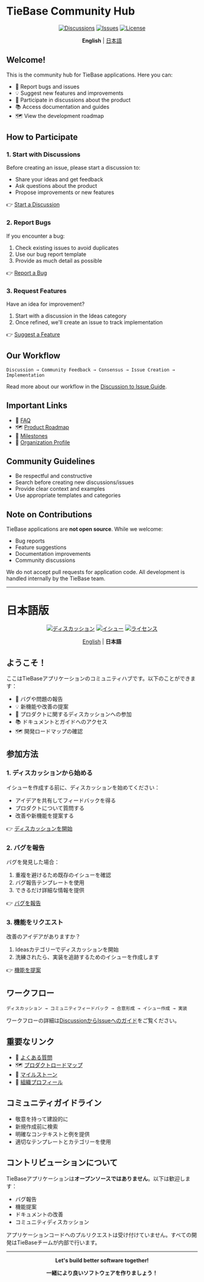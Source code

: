 # TieBase Community Hub

<div align="center">
  
[![Discussions](https://img.shields.io/github/discussions/tiebase/info)](https://github.com/tiebase/info/discussions)
[![Issues](https://img.shields.io/github/issues/tiebase/info)](https://github.com/tiebase/info/issues)
[![License](https://img.shields.io/badge/license-see%20repositories-blue)](https://github.com/tiebase)

**English** | [日本語](#日本語版)

</div>

## Welcome!

This is the community hub for TieBase applications. Here you can:
- 🐛 Report bugs and issues
- 💡 Suggest new features and improvements
- 💬 Participate in discussions about the product
- 📚 Access documentation and guides
- 🗺️ View the development roadmap

## How to Participate

### 1. Start with Discussions
Before creating an issue, please start a discussion to:
- Share your ideas and get feedback
- Ask questions about the product
- Propose improvements or new features

👉 [Start a Discussion](https://github.com/tiebase/info/discussions)

### 2. Report Bugs
If you encounter a bug:
1. Check existing issues to avoid duplicates
2. Use our bug report template
3. Provide as much detail as possible

👉 [Report a Bug](https://github.com/tiebase/info/issues/new?template=bug_report.md)

### 3. Request Features
Have an idea for improvement?
1. Start with a discussion in the Ideas category
2. Once refined, we'll create an issue to track implementation

👉 [Suggest a Feature](https://github.com/tiebase/info/discussions/categories/ideas)

## Our Workflow

```
Discussion → Community Feedback → Consensus → Issue Creation → Implementation
```

Read more about our workflow in the [Discussion to Issue Guide](https://github.com/tiebase/info/discussions/7).

## Important Links

- 📖 [FAQ](https://github.com/tiebase/info/discussions/5)
- 🗺️ [Product Roadmap](https://github.com/tiebase/info/discussions/6)
- 🎯 [Milestones](https://github.com/tiebase/info/milestones)
- 🏢 [Organization Profile](https://github.com/tiebase)

## Community Guidelines

- Be respectful and constructive
- Search before creating new discussions/issues
- Provide clear context and examples
- Use appropriate templates and categories

## Note on Contributions

TieBase applications are **not open source**. While we welcome:
- Bug reports
- Feature suggestions
- Documentation improvements
- Community discussions

We do not accept pull requests for application code. All development is handled internally by the TieBase team.

---

# 日本語版

<div align="center">

[![ディスカッション](https://img.shields.io/github/discussions/tiebase/info)](https://github.com/tiebase/info/discussions)
[![イシュー](https://img.shields.io/github/issues/tiebase/info)](https://github.com/tiebase/info/issues)
[![ライセンス](https://img.shields.io/badge/license-各リポジトリ参照-blue)](https://github.com/tiebase)

[English](#tiebase-community-hub) | **日本語**

</div>

## ようこそ！

ここはTieBaseアプリケーションのコミュニティハブです。以下のことができます：
- 🐛 バグや問題の報告
- 💡 新機能や改善の提案
- 💬 プロダクトに関するディスカッションへの参加
- 📚 ドキュメントとガイドへのアクセス
- 🗺️ 開発ロードマップの確認

## 参加方法

### 1. ディスカッションから始める
イシューを作成する前に、ディスカッションを始めてください：
- アイデアを共有してフィードバックを得る
- プロダクトについて質問する
- 改善や新機能を提案する

👉 [ディスカッションを開始](https://github.com/tiebase/info/discussions)

### 2. バグを報告
バグを発見した場合：
1. 重複を避けるため既存のイシューを確認
2. バグ報告テンプレートを使用
3. できるだけ詳細な情報を提供

👉 [バグを報告](https://github.com/tiebase/info/issues/new?template=bug_report.md)

### 3. 機能をリクエスト
改善のアイデアがありますか？
1. Ideasカテゴリーでディスカッションを開始
2. 洗練されたら、実装を追跡するためのイシューを作成します

👉 [機能を提案](https://github.com/tiebase/info/discussions/categories/ideas)

## ワークフロー

```
ディスカッション → コミュニティフィードバック → 合意形成 → イシュー作成 → 実装
```

ワークフローの詳細は[DiscussionからIssueへのガイド](https://github.com/tiebase/info/discussions/7)をご覧ください。

## 重要なリンク

- 📖 [よくある質問](https://github.com/tiebase/info/discussions/5)
- 🗺️ [プロダクトロードマップ](https://github.com/tiebase/info/discussions/6)
- 🎯 [マイルストーン](https://github.com/tiebase/info/milestones)
- 🏢 [組織プロフィール](https://github.com/tiebase)

## コミュニティガイドライン

- 敬意を持って建設的に
- 新規作成前に検索
- 明確なコンテキストと例を提供
- 適切なテンプレートとカテゴリーを使用

## コントリビューションについて

TieBaseアプリケーションは**オープンソースではありません**。以下は歓迎します：
- バグ報告
- 機能提案
- ドキュメントの改善
- コミュニティディスカッション

アプリケーションコードへのプルリクエストは受け付けていません。すべての開発はTieBaseチームが内部で行います。

---

<div align="center">
  <p><strong>Let's build better software together!</strong></p>
  <p><strong>一緒により良いソフトウェアを作りましょう！</strong></p>
</div>

